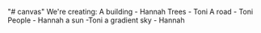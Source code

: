 "# canvas" 
We're creating:
A building - Hannah
Trees - Toni
A road - Toni
People - Hannah
a sun -Toni
a gradient sky - Hannah
